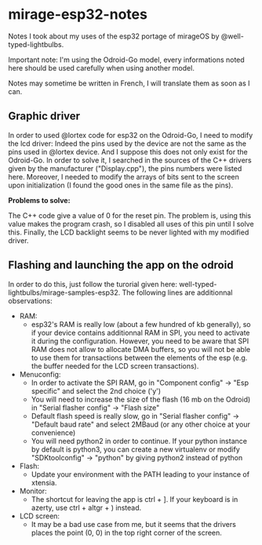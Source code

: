 # mirage-esp32-notes
Notes I took about my uses of the esp32 portage of mirageOS by @well-typed-lightbulbs.

Important note: I'm using the Odroid-Go model, every informations noted here should be used carefully when using another model.

Notes may sometime be written in French, I will translate them as soon as I can.

## Graphic driver

In order to used @lortex code for esp32 on the Odroid-Go, I need to modify the lcd driver: Indeed the pins used by the device are not the same as the pins used in @lortex device.
And I suppose this does not only exist for the Odroid-Go. In order to solve it, I searched in the sources of the C++ drivers given by the manufacturer ("Display.cpp"), the pins numbers were listed here.
Moreover, I needed to modify the arrays of bits sent to the screen upon initialization (I found the good ones in the same file as the pins).

__Problems to solve:__

The C++ code give a value of 0 for the reset pin.
The problem is, using this value makes the program crash, so I disabled all uses of this pin until I solve this.
Finally, the LCD backlight seems to be never lighted with my modified driver.

## Flashing and launching the app on the odroid

In order to do this, just follow the turorial given here: well-typed-lightbulbs/mirage-samples-esp32.
The following lines are additionnal observations:
* RAM:
    * esp32's RAM is really low (about a few hundred of kb generally), so if your device contains additionnal RAM in SPI, you need to activate it during the configuration. However, you need to be aware that SPI RAM does not allow to allocate DMA buffers, so you will not be able to use them for transactions between the elements of the esp (e.g. the buffer needed for the LCD screen transactions).
* Menuconfig:
    * In order to activate the SPI RAM, go in "Component config" -> "Esp specific" and select the 2nd choice ('y')
    * You will need to increase the size of the flash (16 mb on the Odroid) in "Serial flasher config" -> "Flash size"
    * Default flash speed is really slow, go in "Serial flasher config" -> "Default baud rate" and select 2MBaud (or any other choice at your convenience)
    * You will need python2 in order to continue. If your python instance by default is python3, you can create a new virtualenv or modify "SDKtoolconfig" -> "python" by giving python2 instead of python
* Flash:
    * Update your environment with the PATH leading to your instance of xtensia.
* Monitor:
    * The shortcut for leaving the app is ctrl + ]. If your keyboard is in azerty, use ctrl + altgr + ) instead.
* LCD screen:
    * It may be a bad use case from me, but it seems that the drivers places the point (0, 0) in the top right corner of the screen.
